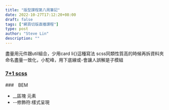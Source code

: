 ```yaml
---
title: "版型課程第八周筆記"
date: 2022-10-27T17:12:20+08:00
draft: false
tags: ["網頁切版直播課程"]
type: post
author: "Steve Lin"
description: ""
---
```

盡量用元件跟util組合，少用card li{}這種寫法
scss同類性質高的時候再拆資料夾
命名盡量一致化，小駝峰，用下底線或-會讓人誤解是子模組

### [7+1 scss](https://gist.github.com/rveitch/84cea9650092119527bc)

###　BEM
- __區塊 元素
- --修飾符:樣式呈現